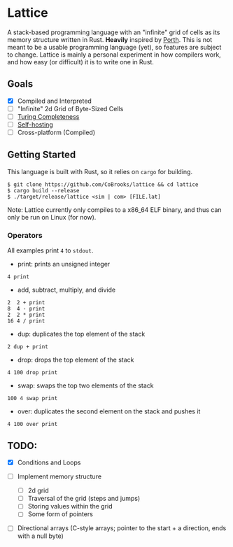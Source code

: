 # Lattice

A stack-based programming language with an "infinite" grid of cells as its memory structure written
in Rust. **Heavily** inspired by [Porth](https://gitlab.com/tsoding/porth). This is not meant to be a 
usable programming language (yet), so features are subject to change. Lattice is mainly a personal
experiment in how compilers work, and how easy (or difficult) it is to write one in Rust.

## Goals

- [x] Compiled and Interpreted
- [ ] "Infinite" 2d Grid of Byte-Sized Cells
- [ ] [Turing Completeness](https://en.wikipedia.org/wiki/Turing_completeness)
- [ ] [Self-hosting](https://en.wikipedia.org/wiki/Self-hosting_(compilers))
- [ ] Cross-platform (Compiled)

## Getting Started

This language is built with Rust, so it relies on `cargo` for building.
```console
$ git clone https://github.com/CoBrooks/lattice && cd lattice
$ cargo build --release
$ ./target/release/lattice <sim | com> [FILE.lat]
```

Note: Lattice currently only compiles to a x86_64 ELF binary, 
and thus can only be run on Linux (for now).

### Operators

All examples print `4` to `stdout`.

- print: prints an unsigned integer
```
4 print
```

- add, subtract, multiply, and divide
```
2  2 + print 
8  4 - print
2  2 * print
16 4 / print
```

- dup: duplicates the top element of the stack
```
2 dup + print
```

- drop: drops the top element of the stack
```
4 100 drop print
```

- swap: swaps the top two elements of the stack
```
100 4 swap print
```

- over: duplicates the second element on the stack and pushes it
```
4 100 over print
```

## TODO:

- [x] Conditions and Loops
- [ ] Implement memory structure
    - [ ] 2d grid
    - [ ] Traversal of the grid (steps and jumps)
    - [ ] Storing values within the grid
    - [ ] Some form of pointers
- [ ] Directional arrays (C-style arrays; pointer to the start + a direction, ends with a null byte)

